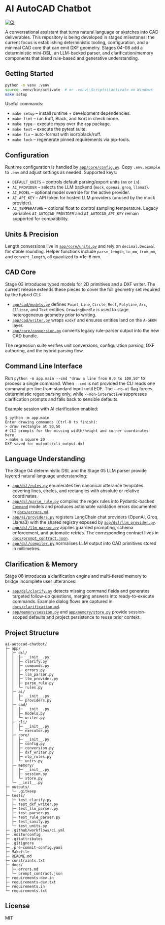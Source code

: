 # AI AutoCAD Chatbot

[![CI](https://github.com/ai-autocad-chatbot/ai-autocad-chatbot/actions/workflows/ci.yml/badge.svg)](https://github.com/ai-autocad-chatbot/ai-autocad-chatbot/actions/workflows/ci.yml)

A conversational assistant that turns natural language or sketches into CAD deliverables. This repository is
being developed in staged milestones; the current focus is establishing deterministic tooling, configuration,
and a minimal CAD core that can emit DXF geometry. Stages 04–06 add a deterministic
mini-DSL, an LLM-backed parser, and clarification/memory components that blend rule-based
and generative understanding.

## Getting Started

```bash
python -m venv .venv
source .venv/bin/activate  # or .venv\\Scripts\\activate on Windows
make setup
```

Useful commands:

- `make setup` – install runtime + development dependencies.
- `make lint` – run Ruff, Black, and Isort in check mode.
- `make type` – execute mypy over the `app` package.
- `make test` – execute the pytest suite.
- `make fix` – auto-format with isort/black/ruff.
- `make lock` – regenerate pinned requirements via pip-tools.

## Configuration

Runtime configuration is handled by [`app/core/config.py`](app/core/config.py). Copy `.env.example` to `.env` and
adjust settings as needed. Supported keys:

- `DEFAULT_UNITS` – controls default parsing/export units (`mm` or `in`).
- `AI_PROVIDER` – selects the LLM backend (`mock`, `openai`, `groq`, `llama3`).
- `AI_MODEL` – optional model override for the active provider.
- `AI_API_KEY` – API token for hosted LLM providers (unused by the mock provider).
- `AI_TEMPERATURE` – optional float to control sampling temperature.
  Legacy variables `AI_AUTOCAD_PROVIDER` and `AI_AUTOCAD_API_KEY` remain supported for compatibility.

## Units & Precision

Length conversions live in [`app/core/units.py`](app/core/units.py) and rely on `decimal.Decimal` for stable
rounding. Helper functions include `parse_length`, `to_mm`, `from_mm`, and `convert_length`, all quantized to
±1e-6 mm.

## CAD Core

Stage 03 introduces typed models for 2D primitives and a DXF writer. The current release extends these pieces to
cover the full geometry set required by the hybrid CLI:

- [`app/cad/models.py`](app/cad/models.py) defines `Point`, `Line`, `Circle`, `Rect`, `Polyline`, `Arc`, `Ellipse`,
  and `Text` entities. `DrawingBundle` is used to stage heterogeneous geometry prior to writing.
- [`app/cad/writer.py`](app/cad/writer.py) wraps `ezdxf` and ensures entities land on the `A-GEOM` layer.
- [`app/core/conversion.py`](app/core/conversion.py) converts legacy rule-parser output into the new CAD bundle.

The regression suite verifies unit conversions, configuration parsing, DXF authoring, and the hybrid parsing flow.

## Command Line Interface

Run `python -m app.main --cmd "draw a line from 0,0 to 100,50"` to process a single command. When `--cmd` is not
provided the CLI reads one command per line from standard input until EOF. The `--no-ai` flag forces deterministic
regex parsing only, while `--non-interactive` suppresses clarification prompts and falls back to sensible defaults.

Example session with AI clarification enabled:

```
$ python -m app.main
Enter drawing commands (Ctrl-D to finish):
> draw rectangle at 50,50
# CLI prompts for the missing width/height and corner coordinates here.
> make a square 20
DXF saved to: outputs/cli_output.dxf
```

## Language Understanding

The Stage 04 deterministic DSL and the Stage 05 LLM parser provide layered natural language
understanding:

- [`app/dsl/rules.py`](app/dsl/rules.py) enumerates ten canonical utterance templates covering
  lines, circles, and rectangles with absolute or relative coordinates.
- [`app/dsl/parse_rule.py`](app/dsl/parse_rule.py) compiles the regex rules into
  Pydantic-backed [`Command`](app/dsl/commands.py) models and produces actionable validation
  errors documented in [`docs/errors.md`](docs/errors.md).
- [`app/ai/providers.py`](app/ai/providers.py) registers LangChain chat providers (OpenAI, Groq, Llama3) with the
  shared registry exposed by [`app/dsl/llm_provider.py`](app/dsl/llm_provider.py).
- [`app/dsl/llm_parser.py`](app/dsl/llm_parser.py)
  applies guarded prompting, schema enforcement, and automatic retries. The corresponding
  contract lives in [`docs/prompt_contract.json`](docs/prompt_contract.json).
- [`app/dsl/compiler.py`](app/dsl/compiler.py) normalises LLM output into CAD primitives stored in millimetres.

## Clarification & Memory

Stage 06 introduces a clarification engine and multi-tiered memory to bridge incomplete user
utterances:

- [`app/dsl/clarify.py`](app/dsl/clarify.py) detects missing command fields and generates
  targeted follow-up questions, merging answers into ready-to-execute commands. Example
  dialog flows are captured in [`docs/clarification.md`](docs/clarification.md).
- [`app/memory/session.py`](app/memory/session.py) and [`app/memory/store.py`](app/memory/store.py)
  provide session-scoped defaults and project persistence to reuse prior context.

## Project Structure

```
ai-autocad-chatbot/
├─ app/
│  ├─ dsl/
│  │  ├─ __init__.py
│  │  ├─ clarify.py
│  │  ├─ commands.py
│  │  ├─ errors.py
│  │  ├─ llm_parser.py
│  │  ├─ llm_provider.py
│  │  ├─ parse_rule.py
│  │  └─ rules.py
│  ├─ ai/
│  │  ├─ __init__.py
│  │  └─ providers.py
│  ├─ cad/
│  │  ├─ __init__.py
│  │  ├─ models.py
│  │  └─ writer.py
│  ├─ cli/
│  │  ├─ __init__.py
│  │  └─ executor.py
│  ├─ core/
│  │  ├─ __init__.py
│  │  ├─ config.py
│  │  ├─ conversion.py
│  │  ├─ dxf_writer.py
│  │  ├─ nlp_rules.py
│  │  └─ units.py
│  ├─ memory/
│  │  ├─ __init__.py
│  │  ├─ session.py
│  │  └─ store.py
│  └─ __init__.py
├─ outputs/
│  └─ .gitkeep
├─ tests/
│  ├─ test_clarify.py
│  ├─ test_dxf_writer.py
│  ├─ test_llm_parser.py
│  ├─ test_parser.py
│  ├─ test_rule_parser.py
│  ├─ test_sanity.py
│  └─ test_units.py
├─ .github/workflows/ci.yml
├─ .editorconfig
├─ .gitattributes
├─ .gitignore
├─ .pre-commit-config.yaml
├─ Makefile
├─ README.md
├─ constraints.txt
├─ docs/
│  ├─ errors.md
│  └─ prompt_contract.json
├─ requirements-dev.in
├─ requirements-dev.txt
├─ requirements.in
└─ requirements.txt
```

## License

MIT
